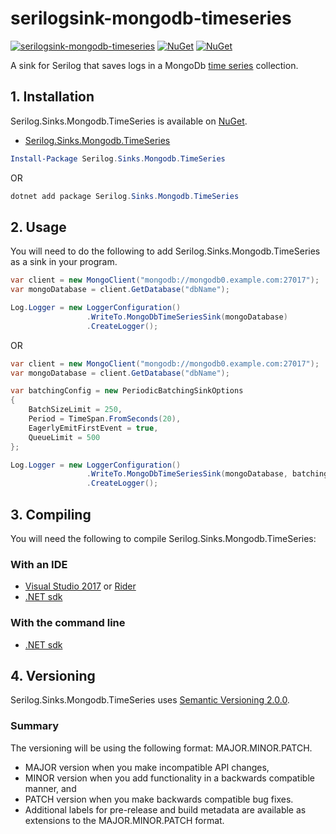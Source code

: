 # serilogsink-mongodb-timeseries
[![serilogsink-mongodb-timeseries](https://github.com/brammys/Serilog.Sinks.Mongodb.TimeSeries/actions/workflows/dotnet.yml/badge.svg)](https://github.com/brammys/Serilog.Sinks.Mongodb.TimeSeries/actions/workflows/dotnet.yml)
[![NuGet](https://img.shields.io/nuget/vpre/Serilog.Sinks.Mongodb.TimeSeries.svg?maxAge=600?style=plastic)](https://www.nuget.org/packages/Serilog.Sinks.Mongodb.TimeSeries)
[![NuGet](https://img.shields.io/nuget/dt/Serilog.Sinks.Mongodb.TimeSeries.svg?maxAge=600?style=plastic)](https://www.nuget.org/packages/Serilog.Sinks.Mongodb.TimeSeries)

A sink for Serilog that saves logs in a MongoDb [time series](https://docs.mongodb.com/manual/core/timeseries-collections/) collection.

## 1. Installation
Serilog.Sinks.Mongodb.TimeSeries is available on [NuGet](https://www.nuget.org/packages/Serilog.Sinks.Mongodb.TimeSeries).
* [Serilog.Sinks.Mongodb.TimeSeries](https://www.nuget.org/packages/Serilog.Sinks.Mongodb.TimeSeries)
```powershell
Install-Package Serilog.Sinks.Mongodb.TimeSeries
```
OR
```powershell
dotnet add package Serilog.Sinks.Mongodb.TimeSeries
```

## 2. Usage
You will need to do the following to add Serilog.Sinks.Mongodb.TimeSeries as a sink in your program.

```csharp
var client = new MongoClient("mongodb://mongodb0.example.com:27017");
var mongoDatabase = client.GetDatabase("dbName");

Log.Logger = new LoggerConfiguration()
                 .WriteTo.MongoDbTimeSeriesSink(mongoDatabase)
                 .CreateLogger();
```
OR
```csharp
var client = new MongoClient("mongodb://mongodb0.example.com:27017");
var mongoDatabase = client.GetDatabase("dbName");

var batchingConfig = new PeriodicBatchingSinkOptions
{
    BatchSizeLimit = 250,
    Period = TimeSpan.FromSeconds(20),
    EagerlyEmitFirstEvent = true,
    QueueLimit = 500
};

Log.Logger = new LoggerConfiguration()
                 .WriteTo.MongoDbTimeSeriesSink(mongoDatabase, batchingConfig)
                 .CreateLogger();
```

## 3. Compiling
You will need the following to compile Serilog.Sinks.Mongodb.TimeSeries:

### With an IDE
* [Visual Studio 2017](https://visualstudio.microsoft.com/downloads/) or [Rider](https://www.jetbrains.com/rider/download/)
* [.NET sdk](https://dotnet.microsoft.com/download)

### With the command line
* [.NET sdk](https://dotnet.microsoft.com/download)

## 4. Versioning
Serilog.Sinks.Mongodb.TimeSeries uses [Semantic Versioning 2.0.0](https://semver.org/#semantic-versioning-200).
### Summary
The versioning will be using the following format: MAJOR.MINOR.PATCH.

* MAJOR version when you make incompatible API changes,
* MINOR version when you add functionality in a backwards compatible manner, and
* PATCH version when you make backwards compatible bug fixes.
* Additional labels for pre-release and build metadata are available as extensions to the MAJOR.MINOR.PATCH format.
